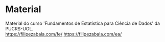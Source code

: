# Material
Material do curso 'Fundamentos de Estatística para Ciência de Dados' da PUCRS-UOL.  
https://filipezabala.com/fe/
https://filipezabala.com/ea/
